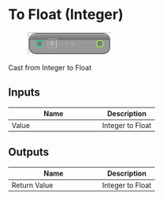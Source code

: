 # To Float (Integer)

<div align="left" data-full-width="false"><figure><img src="../../../../.gitbook/assets/to_float_-integer.png" alt=""><figcaption></figcaption></figure></div>

Cast from Integer to Float

## Inputs

<table><thead><tr><th width="170">Name</th><th>Description</th></tr></thead><tbody><tr><td>Value</td><td>Integer to Float</td></tr></tbody></table>

## Outputs

<table><thead><tr><th width="170">Name</th><th>Description</th></tr></thead><tbody><tr><td>Return Value</td><td>Integer to Float</td></tr></tbody></table>

